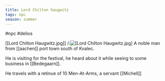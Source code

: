 ```yaml
---
title: Lord Chilton haugwitz
tags: npc
season: summer
---
```

 #npc #delios 

[[Lord Chilton Haugwitz.jpg]]
/:![[Lord Chilton Haugwitz.jpg]](/img/Lord%20Chilton%20haugwitz)
A noble man from [[aachen]] port town south of Kvalec.

He is visiting for the festival, he heard about it while seeing to some business in [[Bedegaarn]].

He travels with a retinue of 10 Men-At-Arms, a servant [[Michell]]

